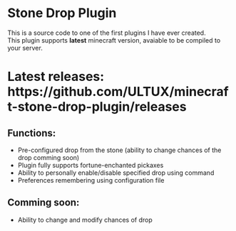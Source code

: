 # Stone Drop Plugin
This is a source code to one of the first plugins I have ever created. <br>
This plugin supports <b>latest</b> minecraft version, avaiable to be compiled to your server.

<h1>Latest releases: https://github.com/ULTUX/minecraft-stone-drop-plugin/releases</h1>

<h2>Functions: </h2>
<ul>
  <li>Pre-configured drop from the stone (ability to change chances of the drop comming soon)</li>
  <li>Plugin fully supports fortune-enchanted pickaxes</li>
  <li>Ability to personally enable/disable specified drop using command</li>
  <li>Preferences remembering using configuration file</li>
</ul>

<h2>Comming soon:</h2>
  <ul>
    <li>Ability to change and modify chances of drop</l1>
  </ul>
